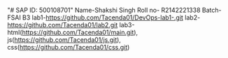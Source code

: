"# SAP ID: 500108701"
Name-Shakshi Singh
Roll no- R2142221338
Batch- FSAI B3
lab1-https://github.com/Tacenda01/DevOps-lab1-.git
lab2-https://github.com/Tacenda01/lab2.git
lab3-html(https://github.com/Tacenda01/main.git), js(https://github.com/Tacenda01/js.git), css(https://github.com/Tacenda01/css.git)
